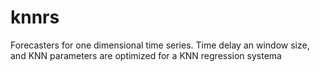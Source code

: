 # knnrs
Forecasters for one dimensional time series. Time delay an window size, and KNN parameters  are optimized for a KNN regression systema 
